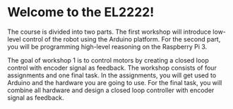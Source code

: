 # Welcome to the EL2222!

The course is divided into two parts. The first workshop will introduce low-level control of the robot using the Arduino platform. For the second part, you will be programming high-level reasoning on the Raspberry Pi 3.

The goal of workshop 1 is to control motors by creating a closed loop control with encoder signal as feedback. The workshop consists of four assignments and one final task. In the assignments, you will get used to Arduino and the hardware you are going to use. For the final task, you will combine all hardware and design a closed loop controller with encoder signal as feedback.

